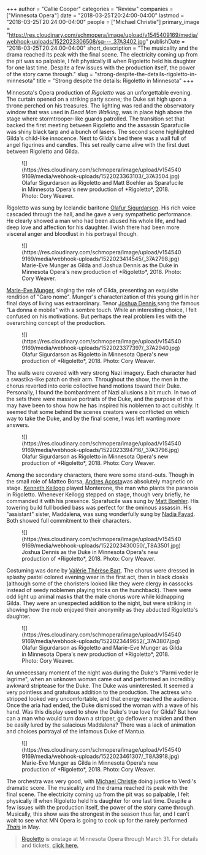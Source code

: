 +++
author = "Callie Cooper"
categories = "Review"
companies = ["Minnesota Opera"]
date = "2018-03-25T20:24:00-04:00"
lastmod = "2018-03-25T20:24:00-04:00"
people = ["Michael Christie"]
primary_image = "https://res.cloudinary.com/schmopera/image/upload/v1545409169/media/webhook-uploads/1522023306508/sq---_37A3402.jpg"
publishDate = "2018-03-25T20:24:00-04:00"
short_description = "The musicality and the drama reached its peak with the final scene. The electricity coming up from the pit was so palpable, I felt physically ill when Rigoletto held his daughter for one last time. Despite a few issues with the production itself, the power of the story came through."
slug = "strong-despite-the-details-rigoletto-in-minnesota"
title = "Strong despite the details: Rigoletto in Minnesota"
+++

Minnesota's Opera production of *Rigoletto* was an unforgettable evening. The curtain opened on a striking party scene; the Duke sat high upon a throne perched on his treasures. The lighting was red and the observatory window that was used in *Dead Man Walking*, was in place high above the stage where stormtrooper-like guards patrolled.  The transition set that backed the first meeting between Rigoletto and the assassin Sparafucile was shiny black tarp and a bunch of lasers. The second scene highlighted Gilda's child-like innocence. Next to Gilda's bed there was a wall full of angel figurines and candles. This set really came alive with the first duet between Rigoletto and Gilda. 

<figure data-type="image">
![](https://res.cloudinary.com/schmopera/image/upload/v1545409169/media/webhook-uploads/1522023363103/_37A3504.jpg)
<figcaption>Olafur Sigurdarson as Rigoletto and Matt Boehler as Sparafucile in Minnesota Opera's new production of *Rigoletto*, 2018. Photo: Cory Weaver.</figcaption>
</figure>

Rigoletto was sung by Icelandic baritone [Olafur Sigurdarson](https://mnopera.org/biography/olafur-sigurdarson/). His rich voice cascaded through the hall, and he gave a very sympathetic performance. He clearly showed a man who had been abused his whole life, and had deep love and affection for his daughter. I wish there had been more visceral anger and bloodlust in his portrayal though.

<figure data-type="image">
![](https://res.cloudinary.com/schmopera/image/upload/v1545409169/media/webhook-uploads/1522023414545/_37A2798.jpg)
<figcaption>Marie-Eve Munger as Gilda and Joshua Dennis as the Duke in Minnesota Opera's new production of *Rigoletto*, 2018. Photo: Cory Weaver.</figcaption>
</figure>

[Marie-Eve Munger](https://mnopera.org/biography/marie-eve-munger/), singing the role of Gilda, presenting an exquisite rendition of "Caro nome". Munger's characterization of this young girl in her final days of living was extraordinary. Tenor [Joshua Dennis ](https://mnopera.org/biography/joshua-dennis/) sang the famous "La donna è mobile" with a sombre touch. While an interesting choice, I felt confused on his motivations. But perhaps the real problem lies with the overarching concept of the production.

<figure data-type="image">
![](https://res.cloudinary.com/schmopera/image/upload/v1545409169/media/webhook-uploads/1522023377397/_37A2940.jpg)
<figcaption>Olafur Sigurdarson as Rigoletto in Minnesota Opera's new production of *Rigoletto*, 2018. Photo: Cory Weaver.</figcaption>
</figure>

The walls were covered with very strong Nazi imagery. Each character had a swastika-like patch on their arm. Throughout the show, the men in the chorus reverted into eerie collective hand motions toward their Duke. Personally, I found the bombardment of Nazi allusions a bit much. In two of the sets there were massive portraits of the Duke, and the purpose of this may have been to show how he has inspired his noblemen to act cultishly. It seemed that some behind the scenes creators were conflicted on which way to take the Duke, and by the final scene, I was left wanting more answers.

<figure data-type="image">
![](https://res.cloudinary.com/schmopera/image/upload/v1545409169/media/webhook-uploads/1522023394716/_37A3796.jpg)
<figcaption>Olafur Sigurdarson as Rigoletto in Minnesota Opera's new production of *Rigoletto*, 2018. Photo: Cory Weaver.</figcaption>
</figure>

Among the secondary characters, there were some stand-outs. Though in the small role of Matteo Borsa, [Andres Acosta](/scene/people/andres-acosta/andres-acosta/)was absolutely magnetic on stage. [Kenneth Kellogg](/scene/people//kenneth-kellogg/) played Monterone, the man who plants the paranoia in Rigoletto. Whenever Kellogg stepped on stage, though very briefly, he commanded it with his presence. Sparafucile was sung by [Matt Boehler](https://mnopera.org/biography/matt-boehler/). His towering build full bodied bass was perfect for the ominous assassin. His "assistant" sister, Maddalena, was sung wonderfully sung by [Nadia Fayad](https://mnopera.org/biography/10549-2/). Both showed full commitment to their characters.

<figure data-type="image">
![](https://res.cloudinary.com/schmopera/image/upload/v1545409169/media/webhook-uploads/1522023430050/_T8A3501.jpg)
<figcaption>Joshua Dennis as the Duke in Minnesota Opera's new production of *Rigoletto*, 2018. Photo: Cory Weaver.</figcaption>
</figure>

Costuming was done by [Valérie Thérèse Bart](https://mnopera.org/biography/valerie-therese-bart/). The chorus were dressed in splashy pastel colored evening wear in the first act, then in black cloaks (although some of the choristers looked like they were clergy in cassocks instead of seedy noblemen playing tricks on the hunchback). There were odd light up animal masks that the male chorus wore while kidnapping Gilda. They were an unexpected addition to the night, but were striking in showing how the mob enjoyed their anonymity as they abducted Rigoletto's daughter. 

<figure data-type="image">
![](https://res.cloudinary.com/schmopera/image/upload/v1545409169/media/webhook-uploads/1522023449652/_37A3807.jpg)
<figcaption>Olafur Sigurdarson as Rigoletto and Marie-Eve Munger as Gilda in Minnesota Opera's new production of *Rigoletto*, 2018. Photo: Cory Weaver.</figcaption>
</figure>

An unnecessary moment of the night was during the Duke's "Parmi veder le lagrime", when an unknown woman came out and performed an incredibly awkward striptease for the Duke. The Duke was uninterested. It seemed a very pointless and gratuitous addition to the production. The actress who stripped looked very uncomfortable, and that energy reached the audience. Once the aria had ended, the Duke dismissed the woman with a wave of his hand. Was this display used to show the Duke's true love for Gilda? But how can a man who would turn down a stripper, go deflower a maiden and then be easily lured by the salacious Maddalena? There was a lack of animation and choices portrayal of the infamous Duke of Mantua. 

<figure data-type="image">
![](https://res.cloudinary.com/schmopera/image/upload/v1545409169/media/webhook-uploads/1522023461307/_T8A3918.jpg)
<figcaption>Marie-Eve Munger as Gilda in Minnesota Opera's new production of *Rigoletto*, 2018. Photo: Cory Weaver.</figcaption>
</figure>

The orchestra was very good, with [Michael Christie](https://mnopera.org/biography/michael-christie/) doing justice to Verdi's dramatic score. The musicality and the drama reached its peak with the final scene. The electricity coming up from the pit was so palpable, I felt physically ill when Rigoletto held his daughter for one last time. Despite a few issues with the production itself, the power of the story came through. Musically, this show was the strongest in the season thus far, and I can’t wait to see what MN Opera is going to cook up for the rarely performed [*Thaïs*](https://mnopera.org/season/2017-2018/thais/) in May.

>[Rigoletto](https://mnopera.org/season/2017-2018/rigoletto/) is onstage at Minnesota Opera through March 31. For details and tickets, [click here.](https://mnopera.org/season/2017-2018/rigoletto/)
